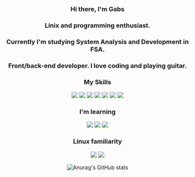 <h3 align="center">Hi there, I'm Gabs</h3>
<h3 align="center">Linix and programming enthusiast.</h3>
<h3 align="center">Currently I'm studying System Analysis and Development in FSA.</h3>
<h3 align="center">Front/back-end developer. I love coding and playing guitar.</h3>
<div align="center">
    <h3 align="center">My Skills</h3>
    <img src= "https://img.shields.io/badge/HTML5-E34F26?style=for-the-badge&logo=html5&logoColor=white"></img>
    <img src= "https://img.shields.io/badge/CSS3-1572B6?style=for-the-badge&logo=css3&logoColor=white"></img>
    <img src= "https://img.shields.io/badge/JavaScript-323330?style=for-the-badge&logo=javascript&logoColor=F7DF1E"></img>
    <img src= "https://img.shields.io/badge/PHP-777BB4?style=for-the-badge&logo=php&logoColor=white"></img>
    <img src= "https://img.shields.io/badge/Bootstrap-563D7C?style=for-the-badge&logo=bootstrap&logoColor=white"></img>
    <img src= "https://img.shields.io/badge/MySQL-00000F?style=for-the-badge&logo=mysql&logoColor=white"></img>
    <img src="https://img.shields.io/badge/node.js%20-%2343853D.svg?&style=for-the-badge&logo=node.js&logoColor=white" />
    <h3 align="center">I'm learning</h3>
        <img src="https://img.shields.io/badge/ReactJS-0057e7?&style=for-the-badge&logo=React&logoColor=white">
        <img src="https://img.shields.io/badge/C-0057e7?&style=for-the-badge&logo=C&logoColor=white">
        <img src="https://img.shields.io/badge/C++-0057e7?&style=for-the-badge&logo=cplusplus&logoColor=white">       
    <h3 align="center">Linux familiarity</h3>
    <img src="https://img.shields.io/badge/DEBIAN-bf0000?&style=for-the-badge&logo=Debian&logoColor=white">
    <img src="https://img.shields.io/badge/ARCH-0057e7?&style=for-the-badge&logo=ArchLinux&logoColor=white">

![Anurag's GitHub stats](https://github-readme-stats.vercel.app/api?username=theboygabs)

</div>
